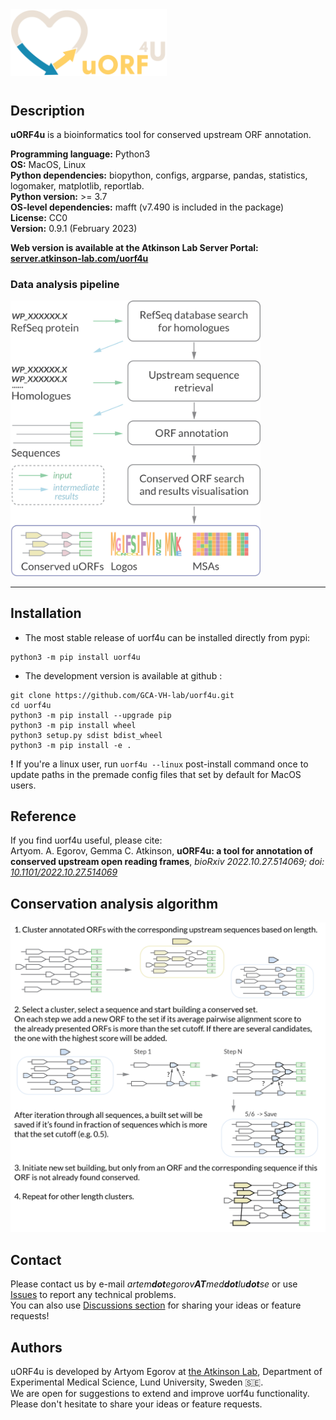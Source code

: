 
<img  src="img/uorf4u_logo.png" width="250"/>

#
## Description

**uORF4u** is a bioinformatics tool for conserved upstream ORF annotation.   

**Programming language:** Python3   
**OS:** MacOS, Linux  
**Python dependencies:** biopython, configs, argparse, pandas, statistics, logomaker, matplotlib, reportlab.  
**Python version:** >= 3.7  
**OS-level dependencies:** mafft (v7.490 is included in the package)  
**License:** CC0  
**Version:** 0.9.1 (February 2023)

**Web version is available at the Atkinson Lab Server Portal: [server.atkinson-lab.com/uorf4u](https://server.atkinson-lab.com)**

### Data analysis pipeline

<img  src="img/uorf4u_workflow.png" width="400"/>


---

## Installation

- The most stable release of uorf4u can be installed directly from pypi:

```
python3 -m pip install uorf4u
```

- The development version is available at github :

```
git clone https://github.com/GCA-VH-lab/uorf4u.git
cd uorf4u
python3 -m pip install --upgrade pip
python3 -m pip install wheel
python3 setup.py sdist bdist_wheel
python3 -m pip install -e .
```

**!** If you're a linux user, run `uorf4u --linux` post-install command once to update paths in the premade config files that set by default for MacOS users.



## Reference

If you find uorf4u useful, please cite:  
Artyom. A. Egorov, Gemma C. Atkinson, **uORF4u: a tool for annotation of conserved upstream open reading frames**, *bioRxiv 2022.10.27.514069; doi: [10.1101/2022.10.27.514069](https://doi.org/10.1101/2022.10.27.514069)*

## Conservation analysis algorithm

<img  src="img/consrvation_analysis_uORF4u.png" width="650"/>

## Contact

Please contact us by e-mail _artem**dot**egorov**AT**med**dot**lu**dot**se_ or use [Issues](https://github.com/GCA-VH-lab/uorf4u/issues?q=) to report any technical problems.  
You can also use [Discussions section](https://github.com/GCA-VH-lab/uorf4u/discussions) for sharing your ideas or feature requests! 

## Authors

uORF4u is developed by Artyom Egorov at [the Atkinson Lab](https://atkinson-lab.com), Department of Experimental Medical Science, Lund University, Sweden 🇸🇪.  
We are open for suggestions to extend and improve uorf4u functionality. Please don't hesitate to share your ideas or feature requests.
